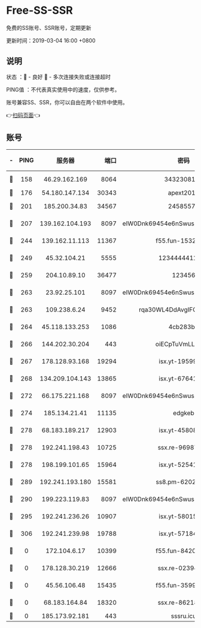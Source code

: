 # Free-SS-SSR

免费的SS账号、SSR账号，定期更新

更新时间：2019-03-04 16:00 +0800

## 说明

状态     ：🙂 - 良好 🙁 - 多次连接失败或连接超时

PING值   ：不代表真实使用中的速度，仅供参考。

账号兼容SS、SSR，你可以自由在两个软件中使用。

👉[扫码页面](https://liesauer.github.io/free-ss-ssr.github.io/)👈

## 账号

|-|PING|服务器|端口|密码|加密方式|区域|
|:----:|:----:|:-----:|-----:|:----:|:----:|:----:|
|🙂|158|46.29.162.169|8064|3432308177|aes-256-cfb|RU|
|🙂|176|54.180.147.134|30343|apext2019|chacha20|KR|
|🙂|201|185.200.34.83|34567|24585575|aes-256-cfb|US|
|🙂|207|139.162.104.193|8097|eIW0Dnk69454e6nSwuspv9DmS201tQ0D|aes-256-cfb|JP|
|🙂|244|139.162.11.113|11367|f55.fun-15323985|aes-256-cfb|SG|
|🙂|249|45.32.104.21|5555|1234444411111|aes-256-cfb|SG|
|🙂|259|204.10.89.10|36477|123456|aes-256-cfb|US|
|🙂|263|23.92.25.101|8097|eIW0Dnk69454e6nSwuspv9DmS201tQ0D|aes-256-cfb|US|
|🙂|263|109.238.6.24|9452|rqa30WL4DdAvgIFG6Fs3znzTa|aes-256-cfb|FR|
|🙂|264|45.118.133.253|1086|4cb283b8|aes-256-cfb|SG|
|🙂|266|144.202.30.204|443|oiECpTuVmLLxk4Ts|aes-256-cfb|US|
|🙂|267|178.128.93.168|19294|isx.yt-19599027|aes-256-cfb|SG|
|🙂|268|134.209.104.143|13865|isx.yt-67641153|aes-256-cfb|SG|
|🙂|272|66.175.221.168|8097|eIW0Dnk69454e6nSwuspv9DmS201tQ0D|aes-256-cfb|US|
|🙂|274|185.134.21.41|11135|edgkeb|aes-256-cfb|GB|
|🙂|278|68.183.189.217|12903|isx.yt-45808180|aes-256-cfb|SG|
|🙂|278|192.241.198.43|10725|ssx.re-96987709|aes-256-cfb|US|
|🙂|278|198.199.101.65|15964|isx.yt-52541316|aes-256-cfb|US|
|🙂|289|192.241.193.180|15581|ss8.pm-62020197|aes-256-cfb|US|
|🙂|290|199.223.119.83|8097|eIW0Dnk69454e6nSwuspv9DmS201tQ0D|aes-256-cfb|US|
|🙂|295|192.241.236.26|10907|isx.yt-58015517|aes-256-cfb|US|
|🙂|306|192.241.239.98|19788|isx.yt-57184627|aes-256-cfb|US|
|🙁|0|172.104.6.17|10399|f55.fun-84200112|aes-256-cfb|US|
|🙁|0|178.128.30.219|12666|ssx.re-02394063|aes-256-cfb|SG|
|🙁|0|45.56.106.48|15435|f55.fun-35993296|aes-256-cfb|US|
|🙁|0|68.183.164.84|18320|ssx.re-86218823|aes-256-cfb|US|
|🙁|0|185.173.92.181|443|sssru.icu|rc4-md5|RU|
